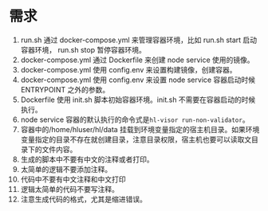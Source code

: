 # 需求

1. run.sh 通过 docker-compose.yml 来管理容器环境，比如 run.sh start 启动容器环境， run.sh stop 暂停容器环境。
2. docker-compose.yml 通过 Dockerfile 来创建 node service 使用的镜像。
3. docker-compose.yml 使用 config.env 来设置构建镜像，创建容器。
4. docker-compose.yml 使用 config.env 来设置 node service 容器启动时候 ENTRYPOINT 之外的参数。
5. Dockerfile 使用 init.sh 脚本初始容器环境。init.sh 不需要在容器启动的时候执行。
6. node service 容器的默认执行的命令式是`hl-visor run-non-validator`。
7. 容器中的/home/hluser/hl/data 挂载到环境变量指定的宿主机目录。如果环境变量指定的目录不存在就创建目录，注意目录权限，宿主机也要可以读取文目录下的文件内容。
8. 生成的脚本中不要有中文的注释或者打印。
9. 太简单的逻辑不要添加注释。
10. 代码中不要有中文注释和中文打印
11. 逻辑太简单的代码不要写注释。
12. 注意生成代码的格式，尤其是缩进错误。
